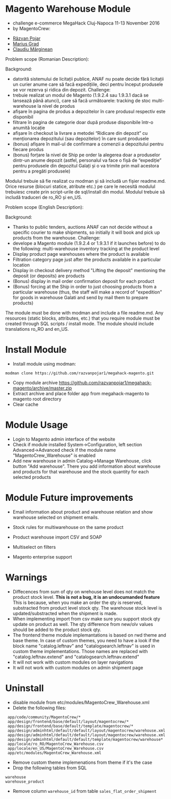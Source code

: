 # Magento Warehouse Module 
 - challenge e-commerce MegaHack Cluj-Napoca 11-13 November 2016
 - by MagentoCrew:
* [Răzvan Pojar](https://github.com/razvanpojar1)
* [Marius Grad](https://github.com/mariuscris)
* [Claudiu Mărginean](https://github.com/claudiu-marginean)


Problem scope (Romanian Description):

Background: 
 - datorită sistemului de licitații publice, ANAF nu poate decide fără licitații un curier anume care să facă expedițiile, deci pentru început produsele se vor rezerva și ridica din depozit.
Challenge: 
 - trebuie realizat un modul de Magento (1.9.2.4 sau 1.9.3.1 dacă se lansează până atunci), care să facă următoarele:
tracking de stoc multi-warehouse la nivel de produs
 - afișare în pagina de produs a depozitelor în care produsul respectiv este disponibil
 - filtrare în pagina de categorie doar după produse disponibile într-o anumită locație
 - afișare în checkout la livrare a metodei “Ridicare din depozit” cu menționarea depozitului (sau depozitelor) în care sunt produsele
 - (bonus) afișare în mail-ul de confirmare a comenzii a depozitului pentru fiecare produs
 - (bonus) forțare la nivel de Ship pe order la alegerea doar a produselor dintr-un anume depozit (astfel, personalul va face o fișă de “expediție” pentru produsele din depozitul Galați și o va trimite prin mail acestora pentru a pregăti produsele)
 
Modulul trebuie să fie realizat cu modman și să includă un fișier readme.md. Orice resurse (blocuri statice, atribute etc.) pe care le necesită modulul trebuiesc create prin script-urile de sql/install din modul. Modulul trebuie să includă traduceri de ro_RO și en_US.

Problem scope (English Description):

Background:
 - Thanks to public tenders, auctions ANAF can not decide without a specific courier to make shipments, so initially it will book and pick up products from the warehouse.
Challenge:
 - develope a Magento module (1.9.2.4 or 1.9.3.1 if it launches before) to do the following:
multi-warehouse inventory tracking at the product level
 - Display product page warehouses where the product is available
 - Filtration category page just after the products available in a particular location
 - Display in checkout delivery method "Lifting the deposit" mentioning the deposit (or deposits) are products
 - (Bonus) display in mail order confirmation deposit for each product
 - (Bonus) forcing at the Ship in order to just choosing products from a particular warehouse (thus, the staff will make a record of "expedition" for goods in warehouse Galati and send by mail them to prepare products)
 
The module must be done with modman and include a file readme.md. Any resources (static blocks, attributes, etc.) that you require module must be created through SQL scripts / install mode. The module should include translations ro_RO and en_US.

# Install Module
 - Install module using modman: 
```
modman clone https://github.com/razvanpojar1/megahack-magento.git
```   
 - Copy module archive  https://github.com/razvanpojar1/megahack-magento/archive/master.zip
 - Extract archive and place folder app from megahack-magento to magento root directory
 - Clear cache
 
# Module Usage
 - Login to Magento admin interface of the website
 - Check if module installed System->Configuration, left section Advanced->Advanced check if the module name "MagentoCrew_Warehouse" is enabled
 - Add new warehouse in admin Catalog->Manage Warehouse, click button "Add warehouse". There you add information about warehouse and products for that warehouse and the stock quantity for each selected products

# Module Future improvements
 - Email information about product and warehouse relation and show warehouse selected on shipment emails.
 - Stock rules for multiwarehouse on the same product
 - Product warehouse import CSV and SOAP
   
 - Multiselect on filters
 - Magento enterprise support
 
# Warnings
 - Diffecences from sum of qty on wrehouse level does not match the product stock level.
 **This is not a bug, it is an undocumanded feature**
 This is because, when you make an order the qty is reserved, substracted from product level stock qty. The warehouse stock level is updated/substracted when the shipment is made.   
 - When implementing import from csv make sure you support stock qty update on product as well. The qty difference from new/olv values should be added to the product stock qty.
 - The frontend theme module implemantations is based on rwd theme and base theme. In case of custom themes, you need to have a look if the block name "catalog.leftnav" and "catalogsearch.leftnav" is used in custom theme implementations. Those names are replaced with "catalog.leftnav.extend" and "catalogsearch.leftnav.extend"
 - It will not work with custom modules on layer navigations
 - It will not work with custom modules on admin shipment page
 
 
# Uninstall
 - disable module from etc/modules/MagentoCrew_Warehouse.xml
 - Delete the following files:
```
 app/code/community/MagentoCrew/*
 app/design/frontend/base/default/layout/magentocrew/*   
 app/design/frontend/base/default/template/magentocrew/* 
 app/design/adminhtml/default/default/layout/magentocrew/warehouse.xml
 app/design/adminhtml/default/default/layout/magentocrew/warehouse.xml
 app/design/adminhtml/default/default/template/magentocrew/warehouse*    
 app/locale/ro_RO/MagentoCrew_Warehouse.csv                                     
 app/locale/en_US/MagentoCrew_Warehouse.csv                                         
 app/etc/modules/MagentoCrew_Warehouse.xml
 ```
 - Remove custom theme implemenations from theme if it's the case
 - Drop the following tables from SQL
```
warehouse
warehouse_product
```  
 - Remove column `warehouse_id` from table `sales_flat_order_shipment`
